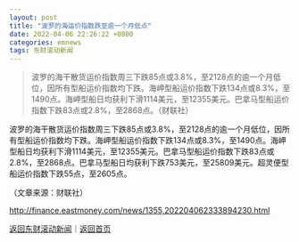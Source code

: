 ```yaml
---
layout: post
title: "波罗的海运价指数跌至逾一个月低点"
date: 2022-04-06 22:26:22 +0800
categories: emnews
tags: 东财滚动新闻
---
```

> 波罗的海干散货运价指数周三下跌85点或3.8%，至2128点的逾一个月低位，因所有型船运价指数均下跌。海岬型船运价指数下跌134点或8.3%，至1490点。海岬型船日均获利下滑1114美元，至12355美元。巴拿马型船运价指数下跌83点或2.8%，至2868点。（财联社）

<p>波罗的海干散货运价指数周三下跌85点或3.8%，至2128点的逾一个月低位，因所有型船运价指数均下跌。海岬型船运价指数下跌134点或8.3%，至1490点。海岬型船日均获利下滑1114美元，至12355美元。巴拿马型船运价指数下跌83点或2.8%，至2868点。巴拿马型船日均获利下跌753美元，至25809美元。超灵便型船运价指数下跌55点，至2605点。</p><p class="em_media">（文章来源：财联社）</p>

<http://finance.eastmoney.com/news/1355,202204062333894230.html>

[返回东财滚动新闻](//finews.withounder.com/emnews/)｜[返回首页](//finews.withounder.com/)